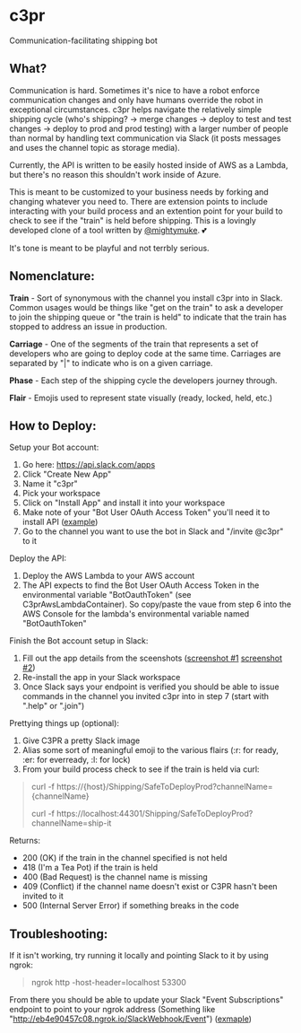 # c3pr
Communication-facilitating shipping bot

## What?
Communication is hard.  Sometimes it's nice to have a robot enforce communication changes and only have humans override the robot in exceptional circumstances.  c3pr helps navigate the relatively simple shipping cycle (who's shipping? -> merge changes -> deploy to test and test changes -> deploy to prod and prod testing) with a larger number of people than normal by handling text communication via Slack (it posts messages and uses the channel topic as storage media).

Currently, the API is written to be easily hosted inside of AWS as a Lambda, but there's no reason this shouldn't work inside of Azure. 

This is meant to be customized to your business needs by forking and changing whatever you need to.  There are extension points to include interacting with your build process and an extention point for your build to check to see if the "train" is held before shipping.  This is a lovingly developed clone of a tool written by [@mightymuke](https://github.com/mightymuke). 💕

It's tone is meant to be playful and not terrbly serious.

## Nomenclature:
__Train__ - Sort of synonymous with the channel you install c3pr into in Slack.  Common usages would be things like "get on the train" to ask a developer to join the shipping queue or "the train is held" to indicate that the train has stopped to address an issue in production.

__Carriage__ - One of the segments of the train that represents a set of developers who are going to deploy code at the same time.  Carriages are separated by "|" to indicate who is on a given carriage.

__Phase__ - Each step of the shipping cycle the developers journey through.

__Flair__ - Emojis used to represent state visually (ready, locked, held, etc.)

## How to Deploy:
Setup your Bot account:
1.  Go here: https://api.slack.com/apps
1.  Click "Create New App"
1.  Name it "c3pr"
1.  Pick your workspace
1.  Click on "Install App" and install it into your workspace
1.  Make note of your "Bot User OAuth Access Token" you'll need it to install API ([example](https://github.com/drewdelano/c3pr/blob/master/images/bot%20oauth%20token.png))
1.  Go to the channel you want to use the bot in Slack and "/invite @c3pr" to it

Deploy the API:
1.  Deploy the AWS Lambda to your AWS account
1.  The API expects to find the Bot User OAuth Access Token in the environmental variable "BotOauthToken" (see C3prAwsLambdaContainer).
    So copy/paste the vaue from step 6 into the AWS Console for the lambda's environmental variable named "BotOauthToken"


Finish the Bot account setup in Slack:
1. Fill out the app details from the sceenshots ([screenshot #1](https://github.com/drewdelano/c3pr/blob/master/images/bot%20token%20scopes.png) [screenshot #2](https://github.com/drewdelano/c3pr/blob/master/images/event%20subscripions.png))
1. Re-install the app in your Slack workspace
1. Once Slack says your endpoint is verified you should be able to issue commands in the channel you invited c3pr into in step 7 
    (start with ".help" or ".join")

Prettying things up (optional):
1. Give C3PR a pretty Slack image
1. Alias some sort of meaningful emoji to the various flairs (:r: for ready, :er: for everready, :l: for lock)
1. From your build process check to see if the train is held via curl:

>    curl -f https://{host}/Shipping/SafeToDeployProd?channelName={channelName}
>
>    curl -f https://localhost:44301/Shipping/SafeToDeployProd?channelName=ship-it

Returns:
* 200 (OK) if the train in the channel specified is not held 
* 418 (I'm a Tea Pot) if the train is held
* 400 (Bad Request) is the channel name is missing
* 409 (Conflict) if the channel name doesn't exist or C3PR hasn't been invited to it
* 500 (Internal Server Error) if something breaks in the code

## Troubleshooting:
If it isn't working, try running it locally and pointing Slack to it by using ngrok:

> ngrok http -host-header=localhost 53300

From there you should be able to update your Slack "Event Subscriptions" endpoint to point to your ngrok address
(Something like "http://eb4e90457c08.ngrok.io/SlackWebhook/Event") ([exmaple](https://github.com/drewdelano/c3pr/blob/master/images/troubleshooting.png))
